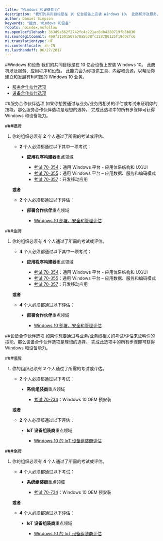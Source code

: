 ```yaml
---
title: "Windows 和设备能力"
description: "我们的共同目标是在 10 亿台设备上安装 Windows 10。 此商机涉及服务、应用程序和设备。 此能力会为你提供工具、内容和资源，以帮助你建立和发展有利可图的 Windows 10 业务。"
author: Daniel Simpson
keywords: "能力, Windows 和设备"
robots: noindex,nofollow
ms.openlocfilehash: 363d9a562f2742fc4c221ac8db4280719fb5b830
ms.sourcegitcommit: 400f31501507a78a5b38fc228780125f19d0cfc6
ms.translationtype: HT
ms.contentlocale: zh-CN
ms.lasthandoff: 06/27/2017
---
```

#<a name="windows-and-devices"></a>Windows 和设备 
我们的共同目标是在 10 亿台设备上安装 Windows 10。 此商机涉及服务、应用程序和设备。 此能力会为你提供工具、内容和资源，以帮助你建立和发展有利可图的 Windows 10 业务。

- [服务合作伙伴选项](#service-partner-option)
- [设备合作伙伴选项](#device-partner-option)

##<a name="service-partner-option"></a>服务合作伙伴选项
如果你想要通过与业务/业务线相关的评估或考试来证明你的技能，那么服务合作伙伴选项是理想的选择。 完成此选项中的所有步骤即可获得 Windows 和设备能力。

###<a name="silver"></a>银牌
1. 你的组织必须有 **2** 个人通过了所需的考试或评估。

    - **2** 个人必须都通过以下其中一项考试：

        - **应用程序构建器**重点领域

            - [考试 70-354](https://www.microsoft.com/en-us/learning/exam-70-354.aspx)：通用 Windows 平台 - 应用体系结构和 UX/UI
            - [考试 70-355](https://www.microsoft.com/en-us/learning/exam-70-355.aspx)：通用 Windows 平台 – 应用数据、服务和编码模式
            - [考试 70-357](https://www.microsoft.com/en-us/learning/exam-70-357.aspx)：开发移动应用

    **或者**

    - **2** 个人必须都通过以下评估：

        - **部署合作伙伴**重点领域

            - [Windows 10 部署、安全和管理评估](https://partneruniversity.microsoft.com/?whr=uri:MicrosoftAccount&courseId=16022&scoId=eGcisv8BC_3806265419)

###<a name="gold"></a>金牌
1. 你的组织必须有 **4** 个人通过了所需的考试或评估。
    - **4** 个人必须都通过以下其中一项考试：
        - **应用程序构建器**重点领域

            - [考试 70-354](https://www.microsoft.com/en-us/learning/exam-70-354.aspx)：通用 Windows 平台 - 应用体系结构和 UX/UI
            - [考试 70-355](https://www.microsoft.com/en-us/learning/exam-70-355.aspx)：通用 Windows 平台 – 应用数据、服务和编码模式
            - [考试 70-357](https://www.microsoft.com/en-us/learning/exam-70-357.aspx)：开发移动应用

    **或者**

    - **4** 个人必须都通过以下评估：

        - **部署合作伙伴**重点领域

            - [Windows 10 部署、安全和管理评估](https://partneruniversity.microsoft.com/?whr=uri:MicrosoftAccount&courseId=16022&scoId=eGcisv8BC_3806265419)

##<a name="device-partner-option"></a>设备合作伙伴选项
如果你想要通过与业务/业务线相关的考试/评估来证明你的技能，那么设备合作伙伴选项是理想的选择。 完成此选项中的所有步骤即可获得 Windows 和设备能力。

###<a name="silver"></a>银牌
1. 你的组织必须有 **2** 个人通过了所需的考试或评估。

    - **2** 个人必须都通过以下考试：

        - **系统组装商**重点领域

            - [考试 70-734](https://www.microsoft.com/en-us/learning/exam-70-734.aspx)：Windows 10 OEM 预安装

    **或者**

    - **2** 个人必须都通过以下评估：

        - **IoT 设备组装商**重点领域

            - [Windows 10 的 IoT 设备组装商评估](https://partneruniversity.microsoft.com/?whr=uri:MicrosoftAccount&courseId=15887&scoId=mwJPK2B8B_9004778676)

###<a name="gold"></a>金牌
1. 你的组织必须有 **4** 个人通过了所需的考试或评估。

    - **4** 个人必须都通过以下考试：

        - **系统组装商**重点领域

            - [考试 70-734](https://www.microsoft.com/en-us/learning/exam-70-734.aspx)：Windows 10 OEM 预安装

    **或者**

    - **4** 个人必须都通过以下评估：

        - **IoT 设备组装商**重点领域
        
            - [Windows 10 的 IoT 设备组装商评估](https://partneruniversity.microsoft.com/?whr=uri:MicrosoftAccount&courseId=15887&scoId=mwJPK2B8B_9004778676)

            



 


